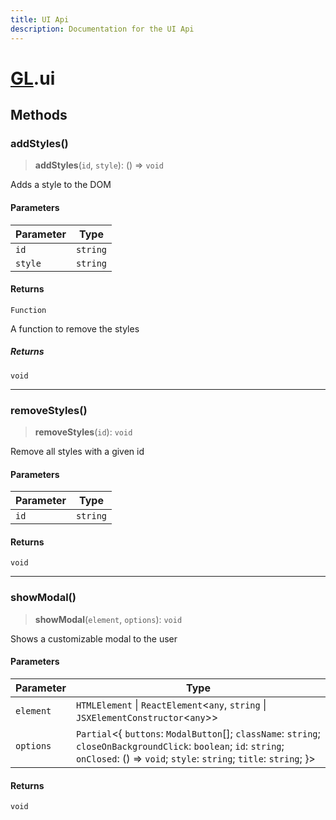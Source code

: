 ```yaml
---
title: UI Api
description: Documentation for the UI Api
---
```

# [GL](/api/api).ui

## Methods

### addStyles()

> **addStyles**(`id`, `style`): () => `void`

Adds a style to the DOM

#### Parameters

| Parameter | Type |
| ------ | ------ |
| `id` | `string` |
| `style` | `string` |

#### Returns

`Function`

A function to remove the styles

##### Returns

`void`

***

### removeStyles()

> **removeStyles**(`id`): `void`

Remove all styles with a given id

#### Parameters

| Parameter | Type |
| ------ | ------ |
| `id` | `string` |

#### Returns

`void`

***

### showModal()

> **showModal**(`element`, `options`): `void`

Shows a customizable modal to the user

#### Parameters

| Parameter | Type |
| ------ | ------ |
| `element` | `HTMLElement` \| `ReactElement`\<`any`, `string` \| `JSXElementConstructor`\<`any`\>\> |
| `options` | `Partial`\<\{ `buttons`: `ModalButton`[]; `className`: `string`; `closeOnBackgroundClick`: `boolean`; `id`: `string`; `onClosed`: () => `void`; `style`: `string`; `title`: `string`; \}\> |

#### Returns

`void`
